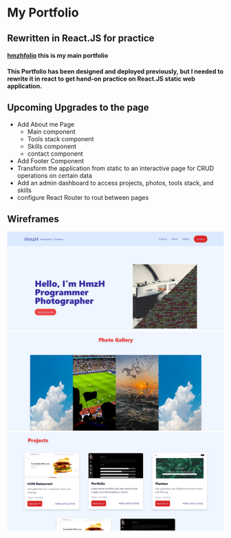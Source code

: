 # My Portfolio 
## Rewritten in React.JS for practice 

#### [hmzhfolio](https://hmzhfolio.up.railway.app/) this is my main portfolio
#### This Portfolio has been designed and deployed previously, but I needed to rewrite it in react to get hand-on practice on React.JS static web application.  


## Upcoming Upgrades to the page

- Add About me Page 
  - Main component 
  - Tools stack component
  - Skills component
  - contact component
- Add Footer Component
- Transform the application from static to an interactive page for CRUD operations on certain data
- Add an admin dashboard to access projects, photos, tools stack, and skills
- configure React Router to rout between pages

## Wireframes
![main](./src/assets/mainhead.png)
![main](./src/assets/gallery.png)
![main](./src/assets/projecs.png)
